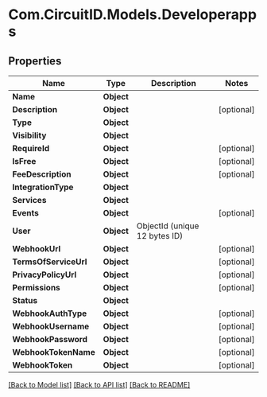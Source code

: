 
# Com.CircuitID.Models.Developerapps

## Properties

Name | Type | Description | Notes
------------ | ------------- | ------------- | -------------
**Name** | **Object** |  | 
**Description** | **Object** |  | [optional] 
**Type** | **Object** |  | 
**Visibility** | **Object** |  | 
**RequireId** | **Object** |  | [optional] 
**IsFree** | **Object** |  | [optional] 
**FeeDescription** | **Object** |  | [optional] 
**IntegrationType** | **Object** |  | 
**Services** | **Object** |  | 
**Events** | **Object** |  | [optional] 
**User** | **Object** | ObjectId (unique 12 bytes ID) | 
**WebhookUrl** | **Object** |  | [optional] 
**TermsOfServiceUrl** | **Object** |  | [optional] 
**PrivacyPolicyUrl** | **Object** |  | [optional] 
**Permissions** | **Object** |  | [optional] 
**Status** | **Object** |  | 
**WebhookAuthType** | **Object** |  | [optional] 
**WebhookUsername** | **Object** |  | [optional] 
**WebhookPassword** | **Object** |  | [optional] 
**WebhookTokenName** | **Object** |  | [optional] 
**WebhookToken** | **Object** |  | [optional] 

[[Back to Model list]](../README.md#documentation-for-models)
[[Back to API list]](../README.md#documentation-for-api-endpoints)
[[Back to README]](../README.md)

